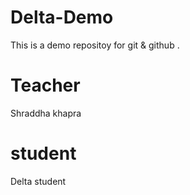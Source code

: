 # Delta-Demo
This is a demo repositoy for git &amp; github .

# Teacher
Shraddha khapra
 # student 
 Delta student
 
